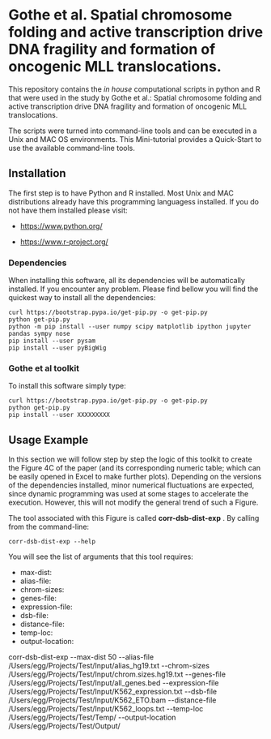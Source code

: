 # **Gothe et al. Spatial chromosome folding and active transcription drive DNA fragility and formation of oncogenic MLL translocations.**

This repository contains the *in house* computational scripts in python and R that were used in the study by Gothe et al.:
Spatial chromosome folding and active transcription drive DNA fragility and formation of oncogenic MLL translocations.

The scripts were turned into command-line tools and can be executed in a Unix and MAC OS environments.
This Mini-tutorial provides a Quick-Start to use the available command-line tools.

## Installation

The first step is to have Python and R installed. Most Unix and MAC distributions already have this
programming languagess installed. If you do not have them installed please visit:

- https://www.python.org/

- https://www.r-project.org/

### Dependencies

When installing this software, all its dependencies will be automatically installed.
If you encounter any problem. Please find bellow you will find the quickest way to install all the dependencies:

```
curl https://bootstrap.pypa.io/get-pip.py -o get-pip.py
python get-pip.py
python -m pip install --user numpy scipy matplotlib ipython jupyter pandas sympy nose
pip install --user pysam
pip install --user pyBigWig
```

### Gothe et al toolkit

To install this software simply type:

```
curl https://bootstrap.pypa.io/get-pip.py -o get-pip.py
python get-pip.py
pip install --user XXXXXXXXX
```

## Usage Example

In this section we will follow step by step the logic of this toolkit to
create the Figure 4C of the paper (and its corresponding numeric table; which can be easily
opened in Excel to make further plots). Depending on the versions of the dependencies installed,
minor numerical fluctuations are expected, since dynamic programming was used at some stages to
accelerate the execution. However, this will not modify the general trend of such a Figure.

The tool associated with this Figure is called **corr-dsb-dist-exp** . By calling from the command-line:

```
corr-dsb-dist-exp --help
```

You will see the list of arguments that this tool requires:

- max-dist: 
- alias-file: 
- chrom-sizes: 
- genes-file: 
- expression-file: 
- dsb-file: 
- distance-file: 
- temp-loc: 
- output-location: 



corr-dsb-dist-exp --max-dist 50 --alias-file /Users/egg/Projects/Test/Input/alias_hg19.txt --chrom-sizes /Users/egg/Projects/Test/Input/chrom.sizes.hg19.txt --genes-file /Users/egg/Projects/Test/Input/all_genes.bed --expression-file /Users/egg/Projects/Test/Input/K562_expression.txt --dsb-file /Users/egg/Projects/Test/Input/K562_ETO.bam --distance-file /Users/egg/Projects/Test/Input/K562_loops.txt --temp-loc /Users/egg/Projects/Test/Temp/ --output-location /Users/egg/Projects/Test/Output/

